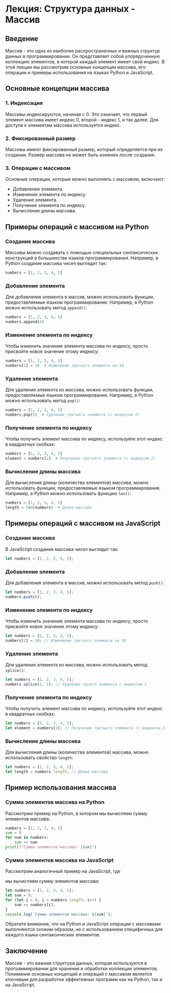 # Лекция: Структура данных - Массив

## Введение
Массив - это одна из наиболее распространенных и важных структур данных в программировании. Он представляет собой упорядоченную коллекцию элементов, в которой каждый элемент имеет свой индекс. В этой лекции мы рассмотрим основные концепции массива, его операции и примеры использования на языках Python и JavaScript.

## Основные концепции массива

### 1. Индексация
Массивы индексируются, начиная с 0. Это означает, что первый элемент массива имеет индекс 0, второй - индекс 1, и так далее. Для доступа к элементам массива используется индекс.

### 2. Фиксированный размер
Массивы имеют фиксированный размер, который определяется при их создании. Размер массива не может быть изменен после создания.

### 3. Операции с массивом
Основные операции, которые можно выполнять с массивом, включают:
- Добавление элемента.
- Изменение элемента по индексу.
- Удаление элемента.
- Получение элемента по индексу.
- Вычисление длины массива.

## Примеры операций с массивом на Python

### Создание массива
Массивы можно создавать с помощью специальных синтаксических конструкций в большинстве языков программирования. Например, в Python создание массива чисел выглядит так:

```python
numbers = [1, 2, 3, 4, 5]
```

### Добавление элемента
Для добавления элемента в массив, можно использовать функции, предоставляемые языком программирования. Например, в Python можно использовать метод `append()`:

```python
numbers = [1, 2, 3, 4, 5]
numbers.append(6)
```

### Изменение элемента по индексу
Чтобы изменить значение элемента массива по индексу, просто присвойте новое значение этому индексу:

```python
numbers = [1, 2, 3, 4, 5]
numbers[2] = 10  # Изменение третьего элемента на 10
```

### Удаление элемента
Для удаления элемента из массива, можно использовать функции, предоставляемые языком программирования. Например, в Python можно использовать метод `pop()`:

```python
numbers = [1, 2, 3, 4, 5]
numbers.pop(2)  # Удаление третьего элемента (с индексом 2)
```

### Получение элемента по индексу
Чтобы получить элемент массива по индексу, используйте этот индекс в квадратных скобках:

```python
numbers = [1, 2, 3, 4, 5]
element = numbers[2]  # Получение третьего элемента (с индексом 2)
```

### Вычисление длины массива
Для вычисления длины (количества элементов) массива, можно использовать функции, предоставляемые языком программирования. Например, в Python можно использовать функцию `len()`:

```python
numbers = [1, 2, 3, 4, 5]
length = len(numbers)  # Длина массива
```

## Примеры операций с массивом на JavaScript

### Создание массива
В JavaScript создание массива чисел выглядит так:

```javascript
let numbers = [1, 2, 3, 4, 5];
```

### Добавление элемента
Для добавления элемента в массив, можно использовать метод `push()`:

```javascript
let numbers = [1, 2, 3, 4, 5];
numbers.push(6);
```

### Изменение элемента по индексу
Чтобы изменить значение элемента массива по индексу, просто присвойте новое значение этому индексу:

```javascript
let numbers = [1, 2, 3, 4, 5];
numbers[2] = 10; // Изменение третьего элемента на 10
```

### Удаление элемента
Для удаления элемента из массива, можно использовать метод `splice()`:

```javascript
let numbers = [1, 2, 3, 4, 5];
numbers.splice(2, 1); // Удаление одного элемента с индексом 2
```

### Получение элемента по индексу
Чтобы получить элемент массива по индексу, используйте этот индекс в квадратных скобках:

```javascript
let numbers = [1, 2, 3, 4, 5];
let element = numbers[2]; // Получение третьего элемента (с индексом 2)
```

### Вычисление длины массива
Для вычисления длины (количества элементов) массива, можно использовать свойство `length`:

```javascript
let numbers = [1, 2, 3, 4, 5];
let length = numbers.length; // Длина массива
```

## Пример использования массива

### Сумма элементов массива на Python
Рассмотрим пример на Python, в котором мы вычисляем сумму элементов массива:

```python
numbers = [1, 2, 3, 4, 5]
sum = 0
for num in numbers:
    sum += num
print(f"Сумма элементов массива: {sum}")
```

### Сумма элементов массива на JavaScript
Рассмотрим аналогичный пример на JavaScript, где

 мы вычисляем сумму элементов массива:

```javascript
let numbers = [1, 2, 3, 4, 5];
let sum = 0;
for (let i = 0; i < numbers.length; i++) {
    sum += numbers[i];
}
console.log(`Сумма элементов массива: ${sum}`);
```

Обратите внимание, что на Python и JavaScript операции с массивами выполняются схожим образом, но с использованием специфичных для каждого языка синтаксических элементов.

## Заключение
Массив - это важная структура данных, которая используется в программировании для хранения и обработки коллекции элементов. Понимание основных концепций и операций с массивом является ключевым для разработки эффективных программ как на Python, так и на JavaScript.